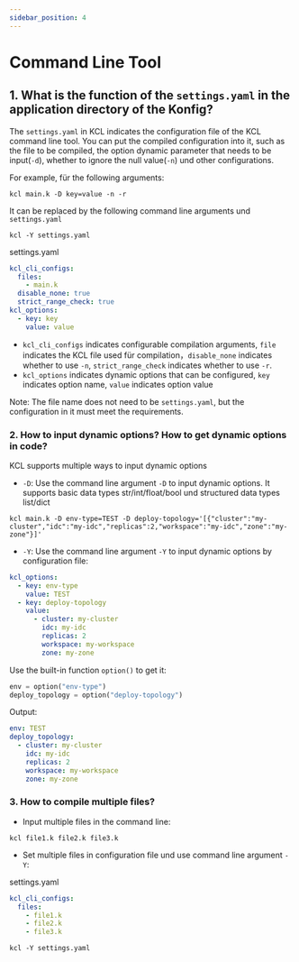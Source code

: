```yaml
---
sidebar_position: 4
---
```


# Command Line Tool

## 1. What is the function of the `settings.yaml` in the application directory of the Konfig?

The `settings.yaml` in KCL indicates the configuration file of the KCL command line tool. You can put the compiled configuration into it, such as the file to be compiled, the option dynamic parameter that needs to be input(`-d`), whether to ignore the null value(`-n`) und other configurations.

For example, für the following arguments:

```shell
kcl main.k -D key=value -n -r
```

It can be replaced by the following command line arguments und `settings.yaml`

```shell
kcl -Y settings.yaml
```

settings.yaml

```yaml
kcl_cli_configs:
  files:
    - main.k
  disable_none: true
  strict_range_check: true
kcl_options:
  - key: key
    value: value
```

- `kcl_cli_configs` indicates configurable compilation arguments, `file` indicates the KCL file used für compilation，`disable_none` indicates whether to use `-n`, `strict_range_check` indicates whether to use `-r`.
- `kcl_options` indicates dynamic options that can be configured, `key` indicates option name, `value` indicates option value

Note: The file name does not need to be `settings.yaml`, but the configuration in it must meet the requirements.

### 2. How to input dynamic options? How to get dynamic options in code?

KCL supports multiple ways to input dynamic options

- `-D`: Use the command line argument `-D` to input dynamic options. It supports basic data types str/int/float/bool und structured data types list/dict

```shell
kcl main.k -D env-type=TEST -D deploy-topology='[{"cluster":"my-cluster","idc":"my-idc","replicas":2,"workspace":"my-idc","zone":"my-zone"}]'
```

- `-Y`: Use the command line argument `-Y` to input dynamic options by configuration file:

```yaml
kcl_options:
  - key: env-type
    value: TEST
  - key: deploy-topology
    value:
      - cluster: my-cluster
        idc: my-idc
        replicas: 2
        workspace: my-workspace
        zone: my-zone
```

Use the built-in function `option()` to get it:

```python
env = option("env-type")
deploy_topology = option("deploy-topology")
```

Output:

```yaml
env: TEST
deploy_topology:
  - cluster: my-cluster
    idc: my-idc
    replicas: 2
    workspace: my-workspace
    zone: my-zone
```

### 3. How to compile multiple files?

- Input multiple files in the command line:

```shell
kcl file1.k file2.k file3.k
```

- Set multiple files in configuration file und use command line argument `-Y`:

settings.yaml

```yaml
kcl_cli_configs:
  files:
    - file1.k
    - file2.k
    - file3.k
```

```shell
kcl -Y settings.yaml
```
